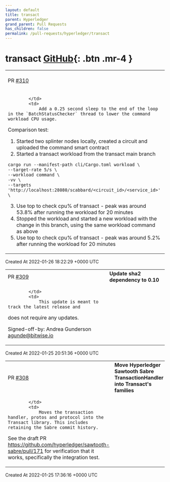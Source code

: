 ```yaml
---
layout: default
title: transact
parent: Hyperledger
grand_parent: Pull Requests
has_children: false
permalink: /pull-requests/hyperledger/transact
---
```


# transact <span class="fs-3 right-align">[GitHub](https://github.com/hyperledger/transact){: .btn .mr-4 }</span>


<div>
    <table>
        <tr>
            <td>
                PR <a href="https://github.com/hyperledger/transact/pull/310" class=".btn">#310</a>
            </td>
            <td>
                <b>
                    Add sleep in `BatchStatusChecker` loop
                </b>
            </td>
        </tr>
        <tr>
            <td>
                
            </td>
            <td>
                Add a 0.25 second sleep to the end of the loop in the `BatchStatusChecker` thread to lower the command workload CPU usage.

Comparison test:
1. Started two splinter nodes locally, created a circuit and uploaded the command smart contract
2. Started a transact workload from the transact main branch
``` 
cargo run --manifest-path cli/Cargo.toml workload \
--target-rate 5/s \
--workload command \
-vv \
--targets 'http://localhost:28080/scabbard/<circuit_id>/<service_id>' \
```
3. Use top to check cpu% of transact - peak was around 53.8% after running the workload for 20 minutes
4. Stopped the workload and started a new workload with the change in this branch, using the same workload command as above
5. Use top to check cpu% of transact - peak was around 5.2% after running the workload for 20 minutes
            </td>
        </tr>
    </table>
    <div class="right-align">
        Created At 2022-01-26 18:22:29 +0000 UTC
    </div>
</div>

<div>
    <table>
        <tr>
            <td>
                PR <a href="https://github.com/hyperledger/transact/pull/309" class=".btn">#309</a>
            </td>
            <td>
                <b>
                    Update sha2 dependency to 0.10
                </b>
            </td>
        </tr>
        <tr>
            <td>
                
            </td>
            <td>
                This update is meant to track the latest release and
does not require any updates.

Signed-off-by: Andrea Gunderson <agunde@bitwise.io>
            </td>
        </tr>
    </table>
    <div class="right-align">
        Created At 2022-01-25 20:51:36 +0000 UTC
    </div>
</div>

<div>
    <table>
        <tr>
            <td>
                PR <a href="https://github.com/hyperledger/transact/pull/308" class=".btn">#308</a>
            </td>
            <td>
                <b>
                    Move Hyperledger Sawtooth Sabre TransactionHandler into Transact's families
                </b>
            </td>
        </tr>
        <tr>
            <td>
                
            </td>
            <td>
                Moves the transaction handler, protos and protocol into the Transact library. This includes retaining the Sabre commit history.

See the draft PR https://github.com/hyperledger/sawtooth-sabre/pull/171 for verification that it works, specifically the integration test.
            </td>
        </tr>
    </table>
    <div class="right-align">
        Created At 2022-01-25 17:36:16 +0000 UTC
    </div>
</div>

